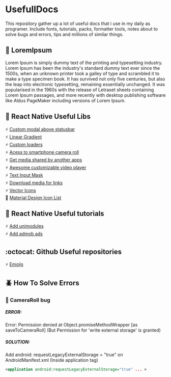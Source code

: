 # UsefullDocs
This repository gather up a lot of useful docs that i use in my daily as programer. Include fonts, tutorials, packs, formatter tools, notes about to solve bugs and errors, tips and millions of similar things.

## :memo: LoremIpsum
Lorem Ipsum is simply dummy text of the printing and typesetting industry. Lorem Ipsum has been the industry's standard dummy text ever since the 1500s, when an unknown printer took a galley of type and scrambled it to make a type specimen book. It has survived not only five centuries, but also the leap into electronic typesetting, remaining essentially unchanged. It was popularised in the 1960s with the release of Letraset sheets containing Lorem Ipsum passages, and more recently with desktop publishing software like Aldus PageMaker including versions of Lorem Ipsum.

## :iphone: React Native Useful Libs 
:zap: [Custom modal above statusbar](https://github.com/dnsgusttavo/UsefullDocs/edit/master/README.md)</br>
:zap: [Linear Gradient](https://github.com/react-native-community/react-native-linear-gradient)</br>
:zap: [Custom loaders](https://github.com/maxs15/react-native-spinkit)</br>
:zap: [Acess to smartphone camera roll](https://github.com/react-native-community/react-native-cameraroll)</br>
:zap: [Get media shared by another apps](https://github.com/meedan/react-native-share-menu)</br>
:zap: [Awesome customizable video player](https://github.com/react-native-community/react-native-video)</br>
:zap: [Text Input Mask](https://github.com/react-native-community/react-native-text-input-mask)</br>
:zap: [Download media for links](https://github.com/joltup/rn-fetch-blob)</br>
:zap: [Vector Icons](https://github.com/oblador/react-native-vector-icons)</br>
:star2: [Material Design Icon List](https://material.io/resources/icons/?style=baseline)</br>

## :rabbit: React Native Useful tutorials
:zap: [Add unimodules](https://docs.expo.io/bare/installing-unimodules/)</br>
:zap: [Add admob ads](https://docs.expo.io/versions/latest/sdk/admob/)</br>

## :octocat: Github Useful repositories
:zap: [Emojis](https://gist.github.com/rxaviers/7360908)</br>

## :beetle: How To Solve Errors
  ### :dizzy: CameraRoll bug
  ##### ERROR:
  Error: Permission denied at Object.promiseMethodWrapper [as saveToCameraRoll] (But Permission for 'write external storage' is granted)
  
  ##### SOLUTION:
  Add android: requestLegacyExternalStorage = "true" on  AndroidManifest.xml (Inside application tag)
  ```xml
  <application android:requestLegacyExternalStorage="true" ... >
  ```
